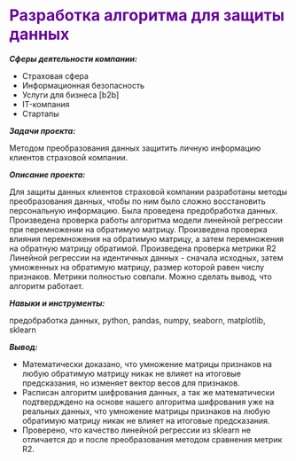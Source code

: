 <span style="color:#660099">
<h1>Разработка алгоритма для защиты данных</h1></span>

***Cферы деятельности компании:***
- Страховая сфера
- Информационная безопасность
- Услуги для бизнеса [b2b]
- IT-компания
- Стартапы
    
***Задачи проекта:***

Методом преобразования данных защитить личную информацию клиентов страховой компании. 

***Описание проекта:***
    
Для защиты данных клиентов страховой компании разработаны методы преобразования данных, чтобы по ним было сложно восстановить персональную информацию. 
Была проведена предобработка данных. Произведена проверка работы алгоритма модели линейной регрессии при перемножении на обратимую матрицу. Произведена проверка влияния перемножения на обратимую матрицу, а затем перемножения на обратную матрицу обратимой. Произведена проверка метрики R2 Линейной регрессии на идентичных данных - сначала исходных, затем умноженных на обратимую матрицу, размер которой равен числу признаков. Метрики полностью совпали. Можно сделать вывод, что алгоритм работает.

***Навыки и инструменты:***

предобработка данных, python, pandas, numpy, seaborn, matplotlib, sklearn

***Вывод:***

- Математически доказано, что умножение матрицы признаков на любую обратимую матрицу никак не влияет на итоговые предсказания, но изменяет вектор весов для признаков.
- Расписан алгоритм шифрования данных, а так же математически подтвердждено на основе нашего алгоритма шифрования уже на реальных данных, что умножение матрицы признаков на любую обратимую матрицу никак не влияет на итоговые предсказания.
- Проверено, что качество линейной регрессии из sklearn не отличается до и после преобразования методом сравнения метрик R2.